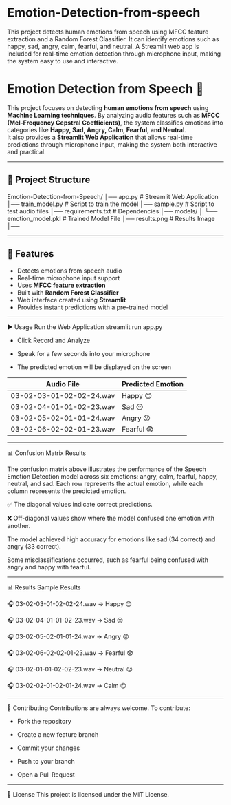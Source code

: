 # Emotion-Detection-from-speech
This project detects human emotions from speech using MFCC feature extraction and a Random Forest Classifier. It can identify emotions such as happy, sad, angry, calm, fearful, and neutral. A Streamlit web app is included for real-time emotion detection through microphone input, making the system easy to use and interactive.

# Emotion Detection from Speech 🎤  

This project focuses on detecting **human emotions from speech** using **Machine Learning techniques**. By analyzing audio features such as **MFCC (Mel-Frequency Cepstral Coefficients)**, the system classifies emotions into categories like **Happy, Sad, Angry, Calm, Fearful, and Neutral**.  
It also provides a **Streamlit Web Application** that allows real-time predictions through microphone input, making the system both interactive and practical.  

---

## 📂 Project Structure  

Emotion-Detection-from-Speech/
│── app.py # Streamlit Web Application
│── train_model.py # Script to train the model
│── sample.py # Script to test audio files
│── requirements.txt # Dependencies
│── models/
│ └── emotion_model.pkl # Trained Model File
│── results.png # Results Image
│──

---

## 📌 Features  
- Detects emotions from speech audio  
- Real-time microphone input support  
- Uses **MFCC feature extraction**  
- Built with **Random Forest Classifier**  
- Web interface created using **Streamlit**  
- Provides instant predictions with a pre-trained model  

--- 

▶️ Usage
Run the Web Application
streamlit run app.py
- Click Record and Analyze

- Speak for a few seconds into your microphone

- The predicted emotion will be displayed on the screen

| Audio File               | Predicted Emotion |
| ------------------------ | ----------------- |
| 03-02-03-01-02-02-24.wav | Happy 😊          |
| 03-02-04-01-01-02-23.wav | Sad 😔            |
| 03-02-05-02-01-01-24.wav | Angry 😡          |
| 03-02-06-02-02-01-23.wav | Fearful 😨 
    
___

📊 Confusion Matrix Results

The confusion matrix above illustrates the performance of the Speech Emotion Detection model across six emotions: angry, calm, fearful, happy, neutral, and sad. Each row represents the actual emotion, while each column represents the predicted emotion.

✅ The diagonal values indicate correct predictions.

❌ Off-diagonal values show where the model confused one emotion with another.

The model achieved high accuracy for emotions like sad (34 correct) and angry (33 correct).

Some misclassifications occurred, such as fearful being confused with angry and happy with fearful.

---

 📊 Results
Sample Results

🎧 03-02-03-01-02-02-24.wav → Happy 😊

🎧 03-02-04-01-01-02-23.wav → Sad 😔

🎧 03-02-05-02-01-01-24.wav → Angry 😡

🎧 03-02-06-02-02-01-23.wav → Fearful 😨

🎧 03-02-01-01-02-02-23.wav → Neutral 😐

🎧 03-02-02-01-02-01-24.wav → Calm 😌


---

🤝 Contributing
Contributions are always welcome.
To contribute:

- Fork the repository

- Create a new feature branch

- Commit your changes

- Push to your branch

- Open a Pull Request

---

📜 License
This project is licensed under the MIT License.



